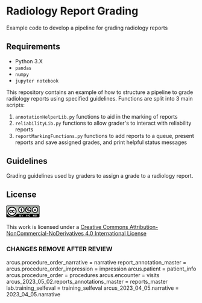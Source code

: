 # Radiology Report Grading 
Example code to develop a pipeline for grading radiology reports

## Requirements
* Python 3.X
* `pandas`
* `numpy`
* `jupyter notebook`

This repository contains an example of how to structure a pipeline to grade radiology reports using specified guidelines. Functions are split into 3 main scripts:
1. `annotationHelperLib.py` functions to aid in the marking of reports 
2. `reliabilityLib.py` functions to allow grader's to interact with reliability reports
3. `reportMarkingFunctions.py` functions to add reports to a queue, present reports and save assigned grades, and print helpful status messages

## Guidelines
Grading guidelines used by graders to assign a grade to a radiology report. 

## License
![alt text](logo.png) 

This work is licensed under a [Creative Commons Attribution-NonCommercial-NoDerivatives 4.0 International License](https://creativecommons.org/licenses/by-nc-nd/4.0/)

### CHANGES REMOVE AFTER REVIEW
arcus.procedure_order_narrative = narrative
report_annotation_master =
arcus.procedure_order_impression = impression
arcus.patient = patient_info
arcus.procedure_order = procedures
arcus.encounter = visits
arcus_2023_05_02.reports_annotations_master = reports_master
lab.training_selfeval = training_selfeval
arcus_2023_04_05.narrative = 2023_04_05.narrative